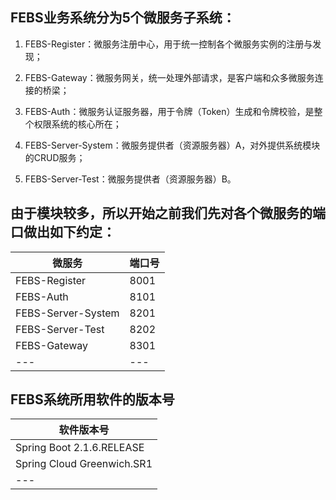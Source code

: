 
## FEBS业务系统分为5个微服务子系统：

1. FEBS-Register：微服务注册中心，用于统一控制各个微服务实例的注册与发现；

2. FEBS-Gateway：微服务网关，统一处理外部请求，是客户端和众多微服务连接的桥梁；

3. FEBS-Auth：微服务认证服务器，用于令牌（Token）生成和令牌校验，是整个权限系统的核心所在；

4. FEBS-Server-System：微服务提供者（资源服务器）A，对外提供系统模块的CRUD服务；

5. FEBS-Server-Test：微服务提供者（资源服务器）B。


## 由于模块较多，所以开始之前我们先对各个微服务的端口做出如下约定：

微服务|	端口号|
---|---|
FEBS-Register|	8001|
FEBS-Auth|	8101|
FEBS-Server-System|	8201|
FEBS-Server-Test|	8202|
FEBS-Gateway|	8301|
---|---|

## FEBS系统所用软件的版本号
软件版本号|
---|
Spring Boot 2.1.6.RELEASE|
Spring Cloud Greenwich.SR1|
---|









